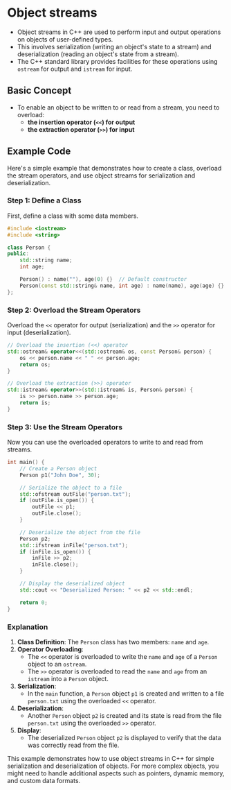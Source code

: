 # Object streams

- Object streams in C++ are used to perform input and output operations on objects of user-defined types.
- This involves serialization (writing an object's state to a stream) and deserialization (reading an object's state from a stream).
- The C++ standard library provides facilities for these operations using `ostream` for output and `istream` for input.

## Basic Concept

- To enable an object to be written to or read from a stream, you need to overload: 
  + **the insertion operator (`<<`) for output**  
  + **the extraction operator (`>>`) for input**

## Example Code

Here's a simple example that demonstrates how to create a class, overload the stream operators, and use object streams for serialization and deserialization.

### Step 1: Define a Class

First, define a class with some data members.

```cpp
#include <iostream>
#include <string>

class Person {
public:
    std::string name;
    int age;

    Person() : name(""), age(0) {}  // Default constructor
    Person(const std::string& name, int age) : name(name), age(age) {}  // Parameterized constructor
};
```

### Step 2: Overload the Stream Operators

Overload the `<<` operator for output (serialization) and the `>>` operator for input (deserialization).

```cpp
// Overload the insertion (<<) operator
std::ostream& operator<<(std::ostream& os, const Person& person) {
    os << person.name << " " << person.age;
    return os;
}

// Overload the extraction (>>) operator
std::istream& operator>>(std::istream& is, Person& person) {
    is >> person.name >> person.age;
    return is;
}
```

### Step 3: Use the Stream Operators

Now you can use the overloaded operators to write to and read from streams.

```cpp
int main() {
    // Create a Person object
    Person p1("John Doe", 30);

    // Serialize the object to a file
    std::ofstream outFile("person.txt");
    if (outFile.is_open()) {
        outFile << p1;
        outFile.close();
    }

    // Deserialize the object from the file
    Person p2;
    std::ifstream inFile("person.txt");
    if (inFile.is_open()) {
        inFile >> p2;
        inFile.close();
    }

    // Display the deserialized object
    std::cout << "Deserialized Person: " << p2 << std::endl;

    return 0;
}
```

### Explanation

1. **Class Definition**: The `Person` class has two members: `name` and `age`.
2. **Operator Overloading**:
    - The `<<` operator is overloaded to write the `name` and `age` of a `Person` object to an `ostream`.
    - The `>>` operator is overloaded to read the `name` and `age` from an `istream` into a `Person` object.
3. **Serialization**:
    - In the `main` function, a `Person` object `p1` is created and written to a file `person.txt` using the overloaded `<<` operator.
4. **Deserialization**:
    - Another `Person` object `p2` is created and its state is read from the file `person.txt` using the overloaded `>>` operator.
5. **Display**:
    - The deserialized `Person` object `p2` is displayed to verify that the data was correctly read from the file.

This example demonstrates how to use object streams in C++ for simple serialization and deserialization of objects. For more complex objects, you might need to handle additional aspects such as pointers, dynamic memory, and custom data formats.